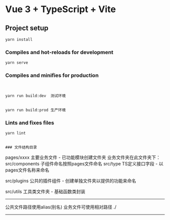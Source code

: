 # Vue 3 + TypeScript + Vite


## Project setup
```
yarn install
```

### Compiles and hot-reloads for development
```
yarn serve
```

### Compiles and minifies for production
```


yarn run build:dev  测试环境 


yarn run build:prod 生产环境

```

### Lints and fixes files
```
yarn lint
```
```

### 文件结构目录
```
pages/xxxx
主要业务文件 - 已功能模块创建文件夹 业务文件夹在此文件夹下：
src/components
子组件命名按照pages文件命名
src/type
TS定义接口字段 - 以pages文件名称来命名

src/plugins
公共的插件组件 - 创建单独文件夹以提供的功能来命名

src/utils
工具类文件夹 - 基础函数类封装



*****
公共文件路径使用alias(别名)
业务文件可使用相对路径 ./

*****

```
